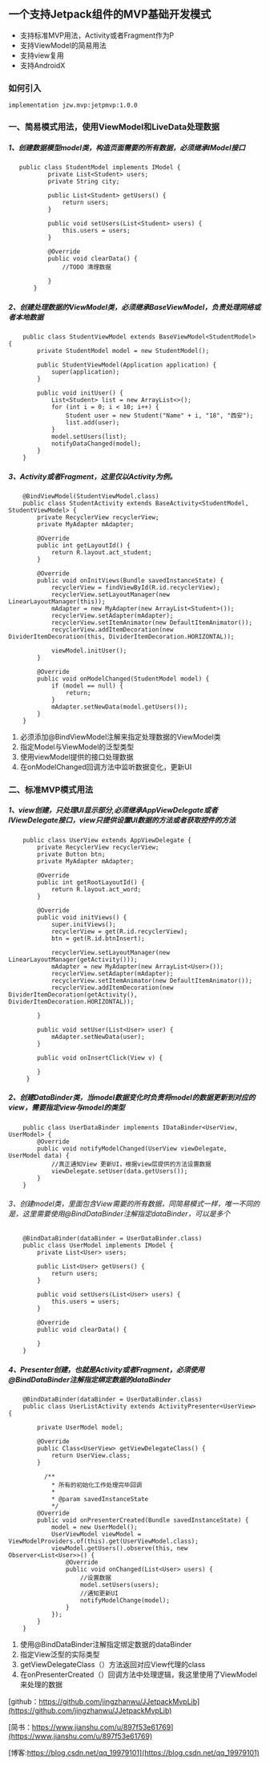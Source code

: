 ## 一个支持Jetpack组件的MVP基础开发模式

+ 支持标准MVP用法，Activity或者Fragment作为P
+ 支持ViewModel的简易用法
+ 支持view复用
+ 支持AndroidX

### 如何引入
`implementation jzw.mvp:jetpmvp:1.0.0`

### 一、简易模式用法，使用ViewModel和LiveData处理数据
##### 1、创建数据模型model类，构造页面需要的所有数据，必须继承IModel接口
```
   public class StudentModel implements IModel {
           private List<Student> users;
           private String city;

           public List<Student> getUsers() {
               return users;
           }

           public void setUsers(List<Student> users) {
               this.users = users;
           }

           @Override
           public void clearData() {
               //TODO 清理数据

           }
       }
```

##### 2、创建处理数据的ViewModel类，必须继承BaseViewModel，负责处理网络或者本地数据
```
    public class StudentViewModel extends BaseViewModel<StudentModel> {
        private StudentModel model = new StudentModel();

        public StudentViewModel(Application application) {
            super(application);
        }

        public void initUser() {
            List<Student> list = new ArrayList<>();
            for (int i = 0; i < 10; i++) {
                Student user = new Student("Name" + i, "18", "西安");
                list.add(user);
            }
            model.setUsers(list);
            notifyDataChanged(model);
        }
    }
```

##### 3、Activity或者Fragment，这里仅以Activity为例。
```
    @BindViewModel(StudentViewModel.class)
    public class StudentActivity extends BaseActivity<StudentModel, StudentViewModel> {
        private RecyclerView recyclerView;
        private MyAdapter mAdapter;

        @Override
        public int getLayoutId() {
            return R.layout.act_student;
        }

        @Override
        public void onInitViews(Bundle savedInstanceState) {
            recyclerView = findViewById(R.id.recyclerView);
            recyclerView.setLayoutManager(new LinearLayoutManager(this));
            mAdapter = new MyAdapter(new ArrayList<Student>());
            recyclerView.setAdapter(mAdapter);
            recyclerView.setItemAnimator(new DefaultItemAnimator());
            recyclerView.addItemDecoration(new DividerItemDecoration(this, DividerItemDecoration.HORIZONTAL));

            viewModel.initUser();
        }

        @Override
        public void onModelChanged(StudentModel model) {
            if (model == null) {
                return;
            }
            mAdapter.setNewData(model.getUsers());
        }
    }
```
1. 必须添加@BindViewModel注解来指定处理数据的ViewModel类
2. 指定Model与ViewModel的泛型类型
3. 使用viewModel提供的接口处理数据
4. 在onModelChanged回调方法中监听数据变化，更新UI

### 二、标准MVP模式用法

##### 1、view创建，只处理UI显示部分,必须继承AppViewDelegate或者IViewDelegate接口，view只提供设置UI数据的方法或者获取控件的方法
```
    public class UserView extends AppViewDelegate {
        private RecyclerView recyclerView;
        private Button btn;
        private MyAdapter mAdapter;

        @Override
        public int getRootLayoutId() {
            return R.layout.act_word;
        }

        @Override
        public void initViews() {
            super.initViews();
            recyclerView = get(R.id.recyclerView);
            btn = get(R.id.btnInsert);

            recyclerView.setLayoutManager(new LinearLayoutManager(getActivity()));
            mAdapter = new MyAdapter(new ArrayList<User>());
            recyclerView.setAdapter(mAdapter);
            recyclerView.setItemAnimator(new DefaultItemAnimator());
            recyclerView.addItemDecoration(new DividerItemDecoration(getActivity(), DividerItemDecoration.HORIZONTAL));

        }

        public void setUser(List<User> user) {
            mAdapter.setNewData(user);
        }

        public void onInsertClick(View v) {

        }
     }
```

##### 2、创建DataBinder类，当model数据变化时负责将model的数据更新到对应的view，需要指定view与model的类型
```
    public class UserDataBinder implements IDataBinder<UserView, UserModel> {
        @Override
        public void notifyModelChanged(UserView viewDelegate, UserModel data) {
            //真正通知View 更新UI，根据view层提供的方法设置数据
            viewDelegate.setUser(data.getUsers());
        }
    }
```

###### 3、创建model类，里面包含View需要的所有数据，同简易模式一样，唯一不同的是，这里需要使用@BindDataBinder注解指定dataBinder，可以是多个
```
    @BindDataBinder(dataBinder = UserDataBinder.class)
    public class UserModel implements IModel {
        private List<User> users;

        public List<User> getUsers() {
            return users;
        }

        public void setUsers(List<User> users) {
            this.users = users;
        }

        @Override
        public void clearData() {

        }
    }
```

##### 4、Presenter创建，也就是Activity或者Fragment，必须使用@BindDataBinder注解指定绑定数据的dataBinder
```
    @BindDataBinder(dataBinder = UserDataBinder.class)
    public class UserListActivity extends ActivityPresenter<UserView> {

        private UserModel model;

        @Override
        public Class<UserView> getViewDelegateClass() {
            return UserView.class;
        }

          /**
            * 所有的初始化工作处理完毕回调
            *
            * @param savedInstanceState
            */
        @Override
        public void onPresenterCreated(Bundle savedInstanceState) {
            model = new UserModel();
            UserViewModel viewModel = ViewModelProviders.of(this).get(UserViewModel.class);
            viewModel.getUsers().observe(this, new Observer<List<User>>() {
                @Override
                public void onChanged(List<User> users) {
                    //设置数据
                    model.setUsers(users);
                    //通知更新UI
                    notifyModelChange(model);
                }
            });
        }
    }
```

1. 使用@BindDataBinder注解指定绑定数据的dataBinder
2. 指定View泛型的实际类型
3. getViewDelegateClass（）方法返回对应View代理的class
4. 在onPresenterCreated（）回调方法中处理逻辑，我这里使用了ViewModel来处理的数据

[github：https://github.com/jingzhanwu/JJetpackMvpLib](https://github.com/jingzhanwu/JJetpackMvpLib)

[简书：https://www.jianshu.com/u/897f53e61769](https://www.jianshu.com/u/897f53e61769)

[博客:https://blog.csdn.net/qq_19979101](https://blog.csdn.net/qq_19979101)

